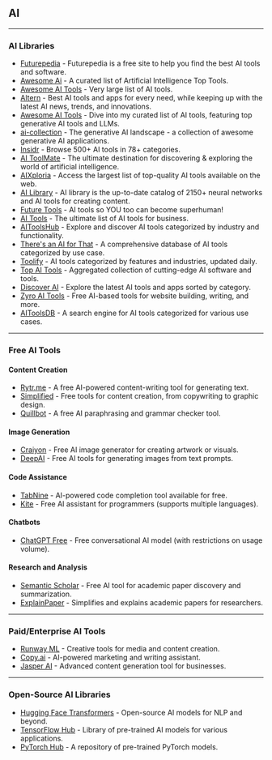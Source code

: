 ## AI  

---

### AI Libraries  

* [Futurepedia](https://www.futurepedia.io/) - Futurepedia is a free site to help you find the best AI tools and software.  
* [Awesome Ai](https://github.com/mahseema/awesome-ai-tools) - A curated list of Artificial Intelligence Top Tools.  
* [Awesome AI Tools](https://github.com/eudk/awesome-ai-tools) - Very large list of AI tools.  
* [Altern](https://altern.ai/) - Best AI tools and apps for every need, while keeping up with the latest AI news, trends, and innovations.  
* [Awesome AI Tools](https://github.com/mahseema/awesome-ai-tools?tab=readme-ov-file#editors-choice) - Dive into my curated list of AI tools, featuring top generative AI tools and LLMs.  
* [ai-collection](https://www.thataicollection.com/) - The generative AI landscape - a collection of awesome generative AI applications.  
* [Insidr](https://www.insidr.ai/ai-tools/) - Browse 500+ AI tools in 78+ categories.  
* [AI ToolMate](https://www.aitoolmate.com/) - The ultimate destination for discovering & exploring the world of artificial intelligence.  
* [AIXploria](https://www.aixploria.com/en/) - Access the largest list of top-quality AI tools available on the web.  
* [AI Library](https://library.phygital.plus/) - AI library is the up-to-date catalog of 2150+ neural networks and AI tools for creating content.  
* [Future Tools](https://www.futuretools.io/) - AI tools so YOU too can become superhuman!  
* [AI Tools](https://www.aitoolslist.com/) - The ultimate list of AI tools for business.  
* [AIToolsHub](https://www.aitoolshub.com/) - Explore and discover AI tools categorized by industry and functionality.  
* [There's an AI for That](https://theresanaiforthat.com/) - A comprehensive database of AI tools categorized by use case.  
* [Toolify](https://www.toolify.ai/) - AI tools categorized by features and industries, updated daily.  
* [Top AI Tools](https://topaitools.com/) - Aggregated collection of cutting-edge AI software and tools.  
* [Discover AI](https://discoverai.co/) - Explore the latest AI tools and apps sorted by category.  
* [Zyro AI Tools](https://zyro.com/ai-tools) - Free AI-based tools for website building, writing, and more.  
* [AIToolsDB](https://aitoolsdb.com/) - A search engine for AI tools categorized for various use cases.  

---

### Free AI Tools  

#### **Content Creation**  
* [Rytr.me](https://rytr.me/) - A free AI-powered content-writing tool for generating text.  
* [Simplified](https://simplified.com/ai-content-generator) - Free tools for content creation, from copywriting to graphic design.  
* [Quillbot](https://quillbot.com/) - A free AI paraphrasing and grammar checker tool.  

#### **Image Generation**  
* [Craiyon](https://www.craiyon.com/) - Free AI image generator for creating artwork or visuals.  
* [DeepAI](https://deepai.org/machine-learning-model/text-to-image) - Free AI tools for generating images from text prompts.  

#### **Code Assistance**  
* [TabNine](https://www.tabnine.com/) - AI-powered code completion tool available for free.  
* [Kite](https://www.kite.com/) - Free AI assistant for programmers (supports multiple languages).  

#### **Chatbots**  
* [ChatGPT Free](https://chat.openai.com/) - Free conversational AI model (with restrictions on usage volume).  

#### **Research and Analysis**  
* [Semantic Scholar](https://www.semanticscholar.org/) - Free AI tool for academic paper discovery and summarization.  
* [ExplainPaper](https://www.explainpaper.com/) - Simplifies and explains academic papers for researchers.  

---

### Paid/Enterprise AI Tools  

* [Runway ML](https://runwayml.com/) - Creative tools for media and content creation.  
* [Copy.ai](https://copy.ai/) - AI-powered marketing and writing assistant.  
* [Jasper AI](https://www.jasper.ai/) - Advanced content generation tool for businesses.  

---

### Open-Source AI Libraries  

* [Hugging Face Transformers](https://github.com/huggingface/transformers) - Open-source AI models for NLP and beyond.  
* [TensorFlow Hub](https://tfhub.dev/) - Library of pre-trained AI models for various applications.  
* [PyTorch Hub](https://pytorch.org/hub/) - A repository of pre-trained PyTorch models.  